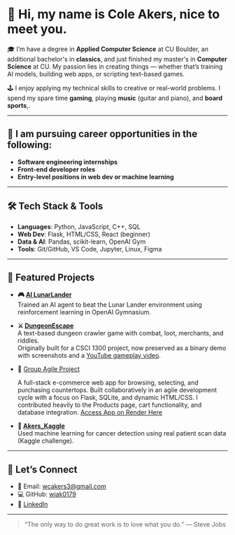 # 👋 Hi, my name is Cole Akers, nice to meet you.

🎓 I’m have a degree in **Applied Computer Science** at CU Boulder, an additional bachelor's in **classics**, and just finished my master's in **Computer Science** at CU. My passion lies in creating things — whether that’s training AI models, building web apps, or scripting text-based games.

🕹️ I enjoy applying my technical skills to creative or real-world problems. I spend my spare time **gaming**, playing **music** (guitar and piano), and **board sports**,.

---

## 💼 I am pursuing career opportunities in the following:
- **Software engineering internships**
- **Front-end developer roles**
- **Entry-level positions in web dev or machine learning**

---

## 🛠️ Tech Stack & Tools

- **Languages**: Python, JavaScript, C++, SQL  
- **Web Dev**: Flask, HTML/CSS, React (beginner)  
- **Data & AI**: Pandas, scikit-learn, OpenAI Gym  
- **Tools**: Git/GitHub, VS Code, Jupyter, Linux, Figma

---

## 📌 Featured Projects

- **🎮 [AI LunarLander](https://github.com/wiak0179/Akers_final_project)**  
  Trained an AI agent to beat the Lunar Lander environment using reinforcement learning in OpenAI Gymnasium.

- **⚔️ [DungeonEscape](https://github.com/wiak0179/DungeonEscape)**  
  A text-based dungeon crawler game with combat, loot, merchants, and riddles.  
  Originally built for a CSCI 1300 project, now preserved as a binary demo with screenshots and a [YouTube gameplay video](https://youtu.be/Wcc1idMOPzo).


- 🛒 [Group Agile Project](https://github.com/SoftwareGroup5/Project-/tree/main/app)

  A full-stack e-commerce web app for browsing, selecting, and purchasing countertops. Built collaboratively in an agile development cycle with a focus on      Flask, SQLite, and dynamic HTML/CSS. I contributed heavily to the Products page, cart functionality, and database integration.
  [Access App on Render Here](https://countertops.onrender.com) 

- **🧪 [Akers_Kaggle](https://github.com/wiak0179/Akers_Kaggle)**  
  Used machine learning for cancer detection using real patient scan data (Kaggle challenge).

---

## 🤝 Let’s Connect
- 💌 Email: wcakers3@gmail.com  
- 💻 GitHub: [wiak0179](https://github.com/wiak0179)  
- 🔗 [LinkedIn](https://www.linkedin.com/in/YOUR-LINK-HERE) 

---

> “The only way to do great work is to love what you do.” — Steve Jobs

